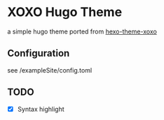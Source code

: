 # XOXO Hugo Theme

a simple hugo theme ported from
[hexo-theme-xoxo](https://github.com/KevinOfNeu/hexo-theme-xoxo)

## Configuration 

see /exampleSite/config.toml

## TODO

- [x] Syntax highlight

